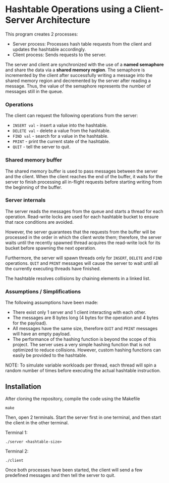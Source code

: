 # Hashtable Operations using a Client-Server Architecture

This program creates 2 processes:
* Server process: Processes hash table requests from the client and updates the hashtable accordingly.
* Client process: Sends requests to the server.

The server and client are synchronized with the use of a **named semaphore** and share the data via a **shared memory region**. The semaphore is incremented by the client after successfully writing a message into the shared memory region and decremented by the server after reading a message. Thus, the value of the semaphore represents the number of messages still in the queue.

### Operations

The client can request the following operations from the server:
* `INSERT val` - insert a value into the hashtable.
* `DELETE val` - delete a value from the hashtable.
* `FIND val` - search for a value in the hashtable.
* `PRINT` - print the current state of the hashtable.
* `QUIT` - tell the server to quit.

### Shared memory buffer

The shared memory buffer is used to pass messages between the server and the client. When the client reaches the end of the buffer, it waits for the server to finish processing all in-flight requests before starting writing from the beginning of the buffer.

### Server internals

The server reads the messages from the queue and starts a thread for each operation. Read-write locks are used for each hashtable bucket to ensure that race conditions are avoided. 

However, the server guarantees that the requests from the buffer will be processed in the order in which the client wrote them; therefore, the server waits until the recently spawned thread acquires the read-write lock for its bucket before spawning the next operation.

Furthermore, the server will spawn threads only for `INSERT`, `DELETE` and `FIND` operations. `QUIT` and `PRINT` messages will cause the server to wait until all the currently executing threads have finished.

The hashtable resolves collisions by chaining elements in a linked list.

### Assumptions / Simplifications

The following assumptions have been made:
* There exist only 1 server and 1 client interacting with each other.
* The messages are 8 bytes long (4 bytes for the operation and 4 bytes for the payload).
* All messages have the same size, therefore `QUIT` and `PRINT` messages will have an empty payload.
* The performance of the hashing function is beyond the scope of this project. The server uses a very simple hashing function that is not optimized to reduce collisions. However, custom hashing functions can easily be provided to the hashtable.

NOTE: To simulate variable workloads per thread, each thread will spin a random number of times before executing the actual hashtable instruction. 

## Installation

After cloning the repository, compile the code using the Makefile

```
make
```

Then, open 2 terminals. Start the server first in one terminal, and then start the client in the other terminal.

Terminal 1:
```
./server <hashtable-size>
```

Terminal 2:
```
./client
```

Once both processes have been started, the client will send a few predefined messages and then tell the server to quit. 

